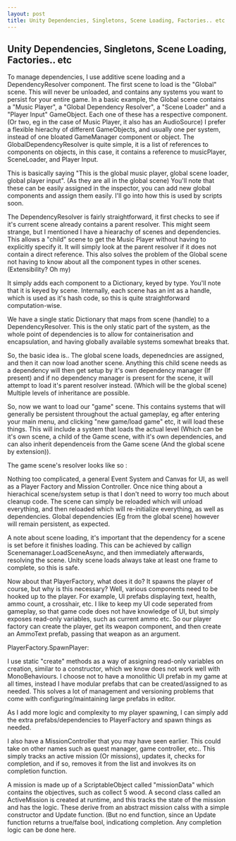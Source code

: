 ```yaml
---
layout: post
title: Unity Dependencies, Singletons, Scene Loading, Factories.. etc
---
```


## Unity Dependencies, Singletons, Scene Loading, Factories.. etc

To manage dependencies, I use additive scene loading and a DependencyResolver component. The first scene to load is the "Global" scene. This will never be unloaded, and contains any systems you want to persist for your entire game. In a basic example, the Global scene contains a "Music Player", a "Global Dependency Resolver", a "Scene Loader" and a "Player Input" GameObject. Each one of these has a respective component. (Or two, eg in the case of Music Player, it also has an AudioSource) I prefer a flexible hierachy of different GameObjects, and usually one per system, instead of one bloated GameManager component or object. The GlobalDependencyResolver is quite simple, it is a list of references to components on objects, in this case, it contains a reference to musicPlayer, SceneLoader, and Player Input.



This is basically saying "This is the global music player, global scene loader, global player input". (As they are all in the global scene) You'll note that these can be easily assigned in the inspector, you can add new global components and assign them easily. I'll go into how this is used by scripts soon.

The DependencyResolver is fairly straightforward, it first checks to see if it's current scene already contains a parent resolver. This might seem strange, but I mentioned I have a hiearachy of scenes and dependencies. This allows a "child" scene to get the Music Player without having to explicitly specify it. It will simply look at the parent resolver if it does not contain a direct reference. This also solves the problem of the Global scene not having to know about all the component types in other scenes. (Extensibility? Oh my)



It simply adds each component to a Dictionary, keyed by type. You'll note that it is keyed by scene. Internally, each scene has an int as a handle, which is used as it's hash code, so this is quite straightforward  computation-wise. 

We have a single static Dictionary that maps from scene (handle) to a DependencyResolver. This is the only static part of the system, as the whole point of dependencies is to allow for containerisation and encapsulation, and having globally available systems somewhat breaks that.



So, the basic idea is.. The global scene loads, depenedncies are assigned, and then it can now load another scene. Anything this child scene needs as a dependency will then get setup by it's own dependency manager (If present) and if no dependency manager is present for the scene, it will attempt to load it's parent resolver instead. (Which will be the global scene) Multiple levels of inheritance are possible.

So, now we want to load our "game" scene. This contains systems that will generally be persistent throughout the actual gameplay, eg after entering your main menu, and clicking "new game/load game" etc, it will load these things. This will include a system that loads the actual level (Which can be it's own scene, a child of the Game scene, with it's own dependencies, and can also inherit dependenceis from the Game scene (And the global scene by extension)).

The game scene's resolver looks like so :


Nothing too complicated, a general Event System and Canvas for UI, as well as a Player Factory and Mission Controller. Once nice thing about a hierachical scene/system setup is that I don't need to worry too much about cleanup code. The scene can simply be reloaded which will unload everything, and then reloaded which will re-initialize everything, as well as dependencies. Global dependencies (Eg from the global scene) however will remain persistent, as expected.

A note about scene loading, it's important that the dependency for a scene is set before it finishes loading. This can be achieved by callign Scenemanager.LoadSceneAsync, and then immediately afterwards, resolving the scene. Unity scene loads always take at least one frame to complete, so this is safe.

Now about that PlayerFactory, what does it do? It spawns the player of course, but why is this necessary? Well, various components need to be hooked up to the player. For example, UI prefabs displaying text, health, ammo count, a crosshair, etc. I like to keep my UI code seperated from gameplay, so that game code does not have knowledge of UI, but simply exposes read-only variables, such as current ammo etc. So our player factory can create the player, get its weapon component, and then create an AmmoText prefab, passing that weapon as an argument. 

PlayerFactory.SpawnPlayer:


I use static "create" methods as a way of assigning read-only variables on creation, similar to a constructor, which we know does not work well with MonoBehaviours. I choose not to have a monolithic UI prefab in my game at all times, instead I have modular prefabs that can be created/assigned to as needed. This solves a lot of management and versioning problems that come with configuring/maintaining large prefabs in editor.


 As I add more logic and complexity to my player spawning, I can simply add the extra prefabs/dependencies to PlayerFactory and spawn things as needed.

I also have a MissionController that you may have seen earlier. This could take on other names such as quest manager, game controller, etc.. This simply tracks an active mission (Or missions), updates it, checks for completion, and if so, removes it from the list and invokves its on completion function.



A mission is made up of a ScriptableObject called "missionData" which contains the objectives, such as collect 5 wood. A second class called an ActiveMission is created at runtime, and this tracks the state of the mission and has the logic. These derive from an abstract mission calss with a simple constructor and Update function. (But no end function, since an Update function returns a true/false bool, indicationg completion. Any completion logic can be done here.

